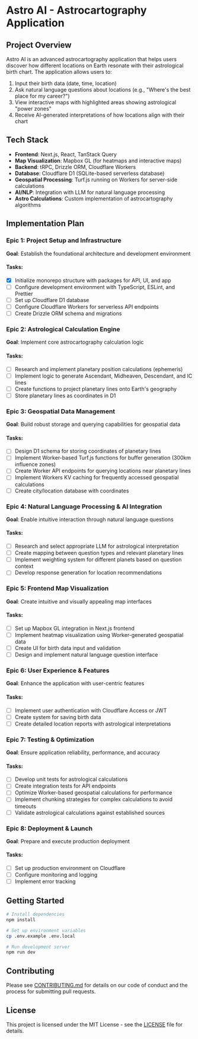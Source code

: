 # Astro AI - Astrocartography Application

## Project Overview

Astro AI is an advanced astrocartography application that helps users discover how different locations on Earth resonate with their astrological birth chart. The application allows users to:

1. Input their birth data (date, time, location)
2. Ask natural language questions about locations (e.g., "Where's the best place for my career?")
3. View interactive maps with highlighted areas showing astrological "power zones"
4. Receive AI-generated interpretations of how locations align with their chart

## Tech Stack

- **Frontend**: Next.js, React, TanStack Query
- **Map Visualization**: Mapbox GL (for heatmaps and interactive maps)
- **Backend**: tRPC, Drizzle ORM, Cloudflare Workers
- **Database**: Cloudflare D1 (SQLite-based serverless database)
- **Geospatial Processing**: Turf.js running on Workers for server-side calculations
- **AI/NLP**: Integration with LLM for natural language processing
- **Astro Calculations**: Custom implementation of astrocartography algorithms

## Implementation Plan

### Epic 1: Project Setup and Infrastructure

**Goal**: Establish the foundational architecture and development environment

#### Tasks:

- [x] Initialize monorepo structure with packages for API, UI, and app
- [ ] Configure development environment with TypeScript, ESLint, and Prettier
- [ ] Set up Cloudflare D1 database
- [ ] Configure Cloudflare Workers for serverless API endpoints
- [ ] Create Drizzle ORM schema and migrations

### Epic 2: Astrological Calculation Engine

**Goal**: Implement core astrocartography calculation logic

#### Tasks:

- [ ] Research and implement planetary position calculations (ephemeris)
- [ ] Implement logic to generate Ascendant, Midheaven, Descendant, and IC lines
- [ ] Create functions to project planetary lines onto Earth's geography
- [ ] Store planetary lines as coordinates in D1

### Epic 3: Geospatial Data Management

**Goal**: Build robust storage and querying capabilities for geospatial data

#### Tasks:

- [ ] Design D1 schema for storing coordinates of planetary lines
- [ ] Implement Worker-based Turf.js functions for buffer generation (300km influence zones)
- [ ] Create Worker API endpoints for querying locations near planetary lines
- [ ] Implement Workers KV caching for frequently accessed geospatial calculations
- [ ] Create city/location database with coordinates

### Epic 4: Natural Language Processing & AI Integration

**Goal**: Enable intuitive interaction through natural language questions

#### Tasks:

- [ ] Research and select appropriate LLM for astrological interpretation
- [ ] Create mapping between question types and relevant planetary lines
- [ ] Implement weighting system for different planets based on question context
- [ ] Develop response generation for location recommendations

### Epic 5: Frontend Map Visualization

**Goal**: Create intuitive and visually appealing map interfaces

#### Tasks:

- [ ] Set up Mapbox GL integration in Next.js frontend
- [ ] Implement heatmap visualization using Worker-generated geospatial data
- [ ] Create UI for birth data input and validation
- [ ] Design and implement natural language question interface

### Epic 6: User Experience & Features

**Goal**: Enhance the application with user-centric features

#### Tasks:

- [ ] Implement user authentication with Cloudflare Access or JWT
- [ ] Create system for saving birth data
- [ ] Create detailed location reports with astrological interpretations

### Epic 7: Testing & Optimization

**Goal**: Ensure application reliability, performance, and accuracy

#### Tasks:

- [ ] Develop unit tests for astrological calculations
- [ ] Create integration tests for API endpoints
- [ ] Optimize Worker-based geospatial calculations for performance
- [ ] Implement chunking strategies for complex calculations to avoid timeouts
- [ ] Validate astrological calculations against established sources

### Epic 8: Deployment & Launch

**Goal**: Prepare and execute production deployment

#### Tasks:

- [ ] Set up production environment on Cloudflare
- [ ] Configure monitoring and logging
- [ ] Implement error tracking

## Getting Started

```bash
# Install dependencies
npm install

# Set up environment variables
cp .env.example .env.local

# Run development server
npm run dev
```

## Contributing

Please see [CONTRIBUTING.md](CONTRIBUTING.md) for details on our code of conduct and the process for submitting pull requests.

## License

This project is licensed under the MIT License - see the [LICENSE](LICENSE) file for details.
